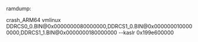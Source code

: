 ramdump:

crash_ARM64 vmlinux DDRCS0_0.BIN@0x0000000080000000,DDRCS1_0.BIN@0x0000000100000000,DDRCS1_1.BIN@0x0000000180000000 --kaslr 0x199e600000